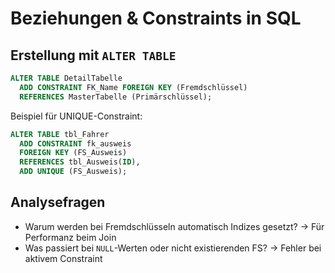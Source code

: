# Beziehungen & Constraints in SQL

## Erstellung mit `ALTER TABLE`

```sql
ALTER TABLE DetailTabelle
  ADD CONSTRAINT FK_Name FOREIGN KEY (Fremdschlüssel)
  REFERENCES MasterTabelle (Primärschlüssel);
```

Beispiel für UNIQUE-Constraint:

```sql
ALTER TABLE tbl_Fahrer
  ADD CONSTRAINT fk_ausweis
  FOREIGN KEY (FS_Ausweis)
  REFERENCES tbl_Ausweis(ID),
  ADD UNIQUE (FS_Ausweis);
```

## Analysefragen

- Warum werden bei Fremdschlüsseln automatisch Indizes gesetzt? → Für Performanz beim Join
- Was passiert bei `NULL`-Werten oder nicht existierenden FS? → Fehler bei aktivem Constraint
